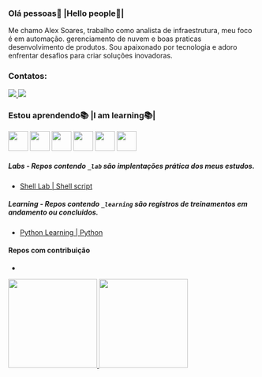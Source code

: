 ### Olá pessoas🤝 |Hello people🤝|

Me chamo Alex Soares, trabalho como analista de infraestrutura, meu foco é em automação. gerenciamento de nuvem e boas praticas desenvolvimento de produtos. Sou apaixonado por tecnologia e adoro enfrentar desafios para criar soluções inovadoras.

### Contatos:

<div>
 <a href="mailto:alealvessoares28@gmail.com" target="_blank"><img src="https://img.shields.io/badge/Gmail-D14836?style=for-the-badge&logo=gmail&logoColor=white](https://img.shields.io/badge/Gmail-D14836?style=for-the-badge&logo=gmail&logoColor=white)" target="_blank"</a>
<a href="https://www.linkedin.com/in/alex-alves-soares-96831a1a6/" target="_blank"><img src="https://img.shields.io/badge/LinkedIn-0077B5?style=for-the-badge&logo=linkedin&logoColor=white" target="_blank"></a>
</div>

### Estou aprendendo📚 |I am learning📚|
<p float="left">
 <img src="https://img.icons8.com/fluency/48/000000/ansible.png" width="40" height="40"/>
 <img src="https://cdn.jsdelivr.net/gh/devicons/devicon/icons/googlecloud/googlecloud-original.svg" width="40" height="40"/>
 <img src="https://cdn.jsdelivr.net/gh/devicons/devicon/icons/docker/docker-original.svg" width="40" height="40"/>
 <img src="https://cdn.jsdelivr.net/gh/devicons/devicon/icons/kubernetes/kubernetes-plain.svg" width="40" height="40" />
 <img src="https://cdn.jsdelivr.net/gh/devicons/devicon/icons/amazonwebservices/amazonwebservices-original.svg" width="40" height="40"/>
 <img src="https://img.icons8.com/color/48/000000/terraform.png"width="40" height="40"/>
</p>

##### Labs - Repos contendo ``_lab`` são implentações prática dos meus estudos.
- [Shell Lab | Shell script](https://github.com/So4resAlex/shell_lab)
##### Learning - Repos contendo ``_learning`` são registros de treinamentos em andamento ou concluidos.
- [Python Learning | Python](https://github.com/So4resAlex/python_learning)
#### Repos com contribuição
-


<div>
 <a href="https://github.com/So4resAlex">
 <img height="180em" src="https://github-readme-stats.vercel.app/api/top-langs/?username=So4resAlex&layout=compact&langs_count=7&theme=dracula"/>
 <img height="180em" src="https://github-readme-stats.vercel.app/api?username=So4resAlex&show_icons=true&theme=dracula&include_all_commits=true&count_private=true"/>
</div>
